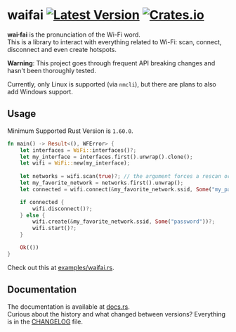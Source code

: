 # waifai [![Latest Version](https://img.shields.io/crates/v/waifai.svg?color=yellow)](https://crates.io/crates/waifai) [![Crates.io](https://img.shields.io/crates/d/waifai?color=purple)](https://crates.io/crates/waifai)
**wai·fai** is the pronunciation of the Wi-Fi word.  
This is a library to interact with everything related to Wi-Fi: scan, connect, disconnect and even create hotspots.

**Warning**: This project goes through frequent API breaking changes and hasn't been thoroughly tested.

Currently, only Linux is supported (via `nmcli`), but there are plans to also add Windows support.

## Usage
Minimum Supported Rust Version is `1.60.0`.
```rust
fn main() -> Result<(), WFError> {
    let interfaces = WiFi::interfaces()?;
    let my_interface = interfaces.first().unwrap().clone();
    let wifi = WiFi::new(my_interface);
    
    let networks = wifi.scan(true)?; // the argument forces a rescan or loading from cache
    let my_favorite_network = networks.first().unwrap();
    let connected = wifi.connect(&my_favorite_network.ssid, Some("my_password"))?;

    if connected {
        wifi.disconnect()?;
    } else {
        wifi.create(&my_favorite_network.ssid, Some("password"))?;
        wifi.start()?;
    }

    Ok(())
}
```
Check out this at [examples/waifai.rs](examples/waifai.rs).

## Documentation
The documentation is available at [docs.rs](https://docs.rs/waifai/latest/waifai/).  
Curious about the history and what changed between versions? Everything is in the [CHANGELOG](CHANGELOG.md) file.
